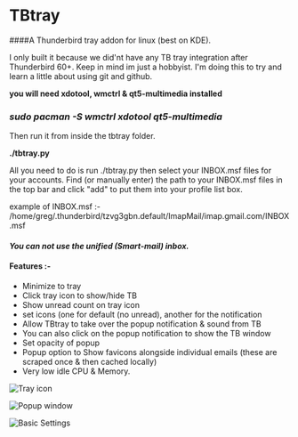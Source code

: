 # TBtray

####A Thunderbird tray addon for linux (best on KDE).

I only built it because we did'nt have any TB tray integration after Thunderbird 60+. 
Keep in mind im just a hobbyist. I'm doing this to try and learn a little about using git and github.

**you will need xdotool, wmctrl & qt5-multimedia installed**

### ***sudo pacman -S wmctrl xdotool qt5-multimedia***

Then run it from inside the tbtray folder.

**./tbtray.py**

All you need to do is run ./tbtray.py then select your INBOX.msf files for your accounts. 
Find (or manually enter) the path to your INBOX.msf files in the top bar and click "add" to put them
into your profile list box.

example of INBOX.msf :-
/home/greg/.thunderbird/tzvg3gbn.default/ImapMail/imap.gmail.com/INBOX.msf


#### **_You can not use the unified (Smart-mail) inbox._**


#### Features :-

* Minimize to tray
* Click tray icon to show/hide TB
* Show unread count on tray icon
* set icons (one for default (no unread), another for the notification
* Allow TBtray to take over the popup notification & sound from TB
* You can also click on the popup notification to show the TB window
* Set opacity of popup
* Popup option to Show favicons alongside individual emails (these are scraped once & then cached locally)
* Very low idle CPU & Memory.



![Tray icon](https://i.imgur.com/Kocpyo8.png)

![Popup window](https://i.imgur.com/0AnneUK.png)

![Basic Settings](https://i.imgur.com/lIJKRgZ.png)


